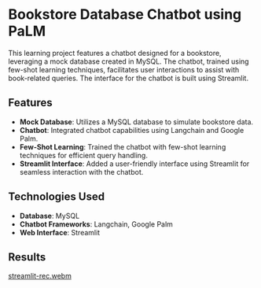 # Bookstore Database Chatbot using PaLM 

This learning project features a chatbot designed for a bookstore, leveraging a mock database created in MySQL. The chatbot, trained using few-shot learning techniques, facilitates user interactions to assist with book-related queries. The interface for the chatbot is built using Streamlit.

## Features

- **Mock Database**: Utilizes a MySQL database to simulate bookstore data.
- **Chatbot**: Integrated chatbot capabilities using Langchain and Google Palm.
- **Few-Shot Learning**: Trained the chatbot with few-shot learning techniques for efficient query handling.
- **Streamlit Interface**: Added a user-friendly interface using Streamlit for seamless interaction with the chatbot.

## Technologies Used

- **Database**: MySQL
- **Chatbot Frameworks**: Langchain, Google Palm
- **Web Interface**: Streamlit

## Results 
[streamlit-rec.webm](https://github.com/SevinduEk/database-query-chatbot/assets/81402530/4cf82165-9d06-4c68-a095-fda3ad75a777)
